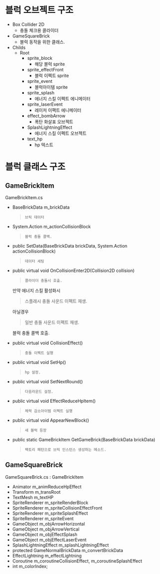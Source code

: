 # 블럭 오브젝트 구조
- Box Collider 2D
    - 충돌 체크용 콜라이더
- GameSquareBrick
    - 블럭 동작을 위한 클래스.
- Childs
    * Root
        + sprite_block
            - 해당 블럭 sprite
        + sprite_effectFront
            - 블럭 이펙트 sprite
        + sprite_event
            - 블럭아이템 sprite
        + sprite_splash
            - 에너지 스킬 이펙트 에니메이터
        + sprite_laserEvent
            - 레이저 이팩트 에니메이터
        + effect_bombArrow
            - 폭탄 화살표 오브젝트
        + SplashLightningEffect
            - 에너지 스킬 이펙트 오브젝트
        + text_hp
            - hp 텍스트

# 블럭 클래스 구조
## GameBrickItem
GameBrickItem.cs  
- BaseBrickData m_brickData
    >     브릭 데이터
- System.Action<BaseBrickData> m_actionCollisionBlock
    >     블럭 충돌 콜백.
- public SetData(BaseBrickData brickData, System.Action<BaseBrickData> actionCollisionBlock)
    >     데이터 세팅
- public virtual void OnCollisionEnter2D(Collision2D collision)
    >     콜라이더 충돌시 호출. 

    만약 에너지 스킬 활성화시  
    > 스플래시 충돌 사운드 이펙트 재생.  

    아닐경우
    > 일반 충돌 사운드 이펙트 재생.

    블럭 충돌 콜백 호출.

- public virtual void CollisionEffect()
    >     충돌 이펙트 실행
- public virtual void SetHp()
    >     hp 설정.
- public virtual void SetNextRound()
    >     다음라운드 설정.
- public virtual void EffectReduceHpItem()
    >     체력 감소아이템 이펙트 실행
- public virtual void AppearNewBlock()
    >     새 블럭 등장
- public static GameBrickItem GetGameBrick(BaseBrickData brickData)
    >     팩토리 패턴으로 브릭 인스턴스 생성하는 메소드.

## GameSquareBrick
GameSquareBrick.cs : GameBrickItem
- Animator m_animReduceHpEffect
- Transform m_transRoot
- TextMesh m_textHP
- SpriteRenderer m_spriteRenderBlock
- SpriteRenderer m_spriteCollisionEffectFront
- SpriteRenderer m_spriteSplashEffect
- SpriteRenderer m_spriteEvent
- GameObject m_objArrowHorizontal
- GameObject m_objArrowVertical
- GameObject m_objEffectSplash
- GameObject m_objEffectLaserEvent
- SplashLightningEffect m_splashLightningEffect
- protected GameNormalBrickData m_convertBrickData
-  EffectLightning m_effectLightning
- Coroutine m_coroutineCollisionEffect, m_coroutineSplashEffect
- int m_colorIndex;

